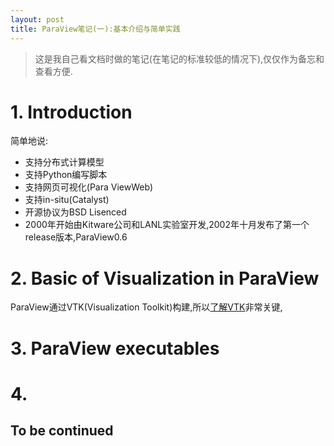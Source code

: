 ```yaml
---
layout: post
title: ParaView笔记(一):基本介绍与简单实践
---
```


>这是我自己看文档时做的笔记(在笔记的标准较低的情况下),仅仅作为备忘和查看方便.

# 1. Introduction

简单地说:

- 支持分布式计算模型
- 支持Python编写脚本
- 支持网页可视化(Para ViewWeb)
- 支持in-situ(Catalyst)
- 开源协议为BSD Lisenced
- 2000年开始由Kitware公司和LANL实验室开发,2002年十月发布了第一个release版本,ParaView0.6

# 2. Basic of Visualization in ParaView

ParaView通过VTK(Visualization Toolkit)构建,所以[了解VTK](https://v1otusc.github.io/2019/11/21/%E5%AD%A6%E4%B9%A0VTK/)非常关键,

# 3. ParaView executables



# 4. 

## To be continued

